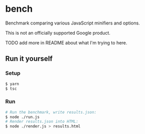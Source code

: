 # bench

Benchmark comparing various JavaScript minifiers and options.

This is not an officially supported Google product.

TODO add more in README about what I'm trying to here.

## Run it yourself

### Setup

```sh
$ yarn
$ tsc
```

### Run

```sh
# Run the benchmark, write results.json:
$ node ./run.js
# Render results.json into HTML:
$ node ./render.js > results.html
```
